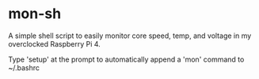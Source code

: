 # mon-sh
A simple shell script to easily monitor core speed, temp, and voltage in my overclocked Raspberry Pi 4.

Type 'setup' at the prompt to automatically append a 'mon' command to ~/.bashrc
